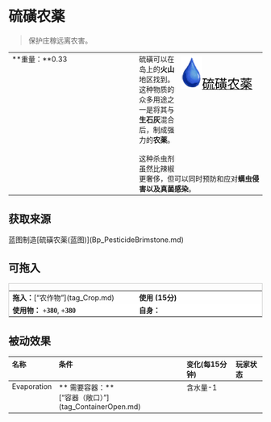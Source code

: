 # 硫磺农薬  
> 保护庄稼远离农害。  
  
<style>
        .table0103 th,td{
            text-align:left;
            vertical-align:top;
        }
        </style><table class="table table-bordered table0103" data-toggle="table"  data-show-header="false"><thead style="display:none"><tr ><th  style="width:50%;"  >title</th><th  style="width:50%;"  ></th></tr></thead><tr ><td  style="width:50%;"  >**重量：**0.33</td><td  style="width:50%;"  ><div style="float:right; margin:5px"><div class="gamecard" style="width:150px; height:225px;"><a href="LQ_PesticideBrimstone.md" style="color:black"><img decoding="async" src="../wiki/Sprite/Thirst.png" class="cardimage" style="max-width:150px;max-height:225px;"><span style="font-size: 25px;">硫磺农薬</span></a></div></div>硫磺可以在岛上的<b>火山</b>地区找到。这种物质的众多用途之一是将其与<b>生石灰</b>混合后，制成强力的<b>农薬</b>。<br><br>这种杀虫剂虽然比辣椒更奢侈，但可以同时预防和应对<b>螨虫侵害以及真菌感染</b>。</td></tr></tbody></table>  
  
## 获取来源  
<div style="display:inline-block"><div class="gamedatalist" style="text-align:left;min-width:200px;min-height:0px;"><div style="display:inline-block"><div style="display:inline-block;vertical-align:middle;">蓝图制造</div><div style="display:inline-block;vertical-align:middle;">[硫磺农薬(蓝图)](Bp_PesticideBrimstone.md)</div></div></div></div>  
  
## 可拖入  
<div  style="border:1px solid #CCC;"><table style="margin-bottom:0px;"><tr><td style="width:40%;text-align:left; background-color:#FEFEFE"><b>拖入：</b>[“农作物”](tag_Crop.md)</td><td style="width:40%;font-size:1em;font-weight:bold;background-color:#FEFEFE">使用 (<font data-toggle="tooltip" data-placement="top" title="1TP">15分</font>) </td></tr><tr style="background-color:#FFFFFF"><td style=""><b>使用物：</b>  <span style="font-family:ui-monospace"><b>+380</b></span>,   <span style="font-family:ui-monospace"><b>+380</b></span></td><td style=""><b>自身：</b></td></tr></table></div>  
  
## 被动效果  
<style>
        .table0265 th,td{
            text-align:left;
            vertical-align:top;
        }
        </style><table class="table table-bordered table0265" data-toggle="table"  ><thead style=""><tr ><th  style=""  >名称</th><th  style=""  >条件</th><th  style=""  >变化(每15分钟)</th><th  style=""  data-sortable="true"  >玩家状态</th></tr></thead><tr ><td  style=""  >Evaporation</td><td  style=""  >** 需要容器：**<br>[“容器（敞口）”](tag_ContainerOpen.md)</td><td  style=""  >含水量-1</td><td  style=""  ></td></tr></tbody></table>  
  


<script>document.title="硫磺农薬 - 卡牌生存百科 Card Survival Wiki";</script>